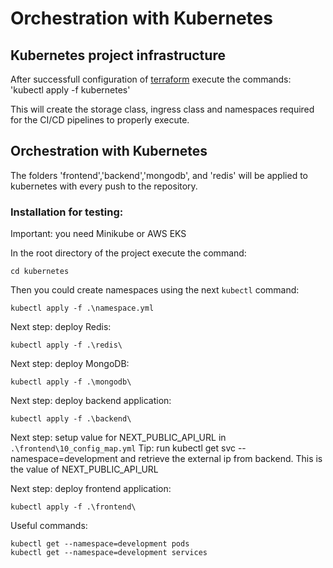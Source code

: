 # Orchestration with Kubernetes

## Kubernetes project infrastructure
After successfull configuration of [terraform](TERRAFORM_README.md) execute the commands:
'kubectl apply -f kubernetes'

This will create the storage class, ingress class and namespaces required for the CI/CD pipelines to properly execute.

## Orchestration with Kubernetes

The folders 'frontend','backend','mongodb', and 'redis' will be applied to kubernetes with every push to the repository.

### Installation for testing:

Important: you need Minikube or AWS EKS

In the root directory of the project execute the command:
```
cd kubernetes
```


Then you could create namespaces using the next `kubectl` command:
```
kubectl apply -f .\namespace.yml
```

Next step: deploy Redis:
```
kubectl apply -f .\redis\
```

Next step: deploy MongoDB:
```
kubectl apply -f .\mongodb\
```

Next step: deploy backend application:
```
kubectl apply -f .\backend\
```

Next step: setup value for NEXT_PUBLIC_API_URL in `.\frontend\10_config_map.yml`
Tip: run kubectl get svc --namespace=development and retrieve the external ip from backend. This is the value of NEXT_PUBLIC_API_URL

Next step: deploy frontend application:
```
kubectl apply -f .\frontend\
```

Useful commands:
```
kubectl get --namespace=development pods
kubectl get --namespace=development services
```